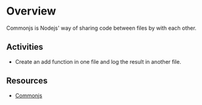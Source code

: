 # Overview

Commonjs is Nodejs' way of sharing code between files by with each other.

## Activities

- Create an add function in one file and log the result in another file.

## Resources

- [Commonjs](https://blog.risingstack.com/node-js-at-scale-module-system-commonjs-require/)
